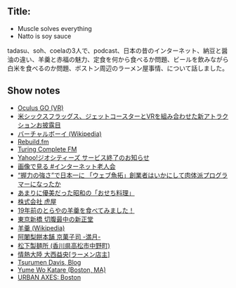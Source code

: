 ## Title: 
- Muscle solves everything
- Natto is soy sauce

tadasu、soh、coelaの3人で、podcast、日本の昔のインターネット、納豆と醤油の違い、羊羹と赤福の魅力、定食を何から食べるか問題、ビールを飲みながら白米を食べるのか問題、ボストン周辺のラーメン屋事情、について話しました。

## Show notes
- [Oculus GO (VR)](https://www.oculus.com/go/)
- [米シックスフラッグス、ジェットコースターとVRを組み合わせた新アトラクションお披露目](http://ar-bito.com/2017/04/06/%E7%B1%B3%E3%82%B7%E3%83%83%E3%82%AF%E3%82%B9%E3%83%95%E3%83%A9%E3%83%83%E3%82%B0%E3%82%B9%E3%80%81%E3%82%B8%E3%82%A7%E3%83%83%E3%83%88%E3%82%B3%E3%83%BC%E3%82%B9%E3%82%BF%E3%83%BC%E3%81%A8vr%E3%82%92/)
- [バーチャルボーイ (Wikipedia)](https://ja.wikipedia.org/wiki/%E3%83%90%E3%83%BC%E3%83%81%E3%83%A3%E3%83%AB%E3%83%9C%E3%83%BC%E3%82%A4)
- [Rebuild.fm](http://rebuild.fm)
- [Turing Complete FM](https://turingcomplete.fm/)
- [Yahoo!ジオシティーズ サービス終了のお知らせ](https://info-geocities.yahoo.co.jp/close/index.html)
- [画像で見る #インターネット老人会](https://togetter.com/li/840220)
- [“握力の強さ”で日本一に 「ウェブ魚拓」創業者はいかにして肉体派プログラマーになったか](https://orcarl.com/gyotaku2/)
- [あまりに優美だった昭和の「おせち料理」](https://myjitsu.jp/archives/39953)
- [株式会社 虎屋](https://www.toraya-group.co.jp/)
- [19年前のとらやの羊羹を食べてみました！](https://blog-mareeba.com/2018/04/21/yo-kan/)
- [東京新橋 切腹最中の新正堂](http://www.shinshodoh.co.jp/)
- [羊羹 (Wikipedia)](https://ja.wikipedia.org/wiki/%E7%BE%8A%E7%BE%B9)
- [阿闍梨餅本舗 京菓子司 -満月-](http://www.ajyarimochi.com/)
- [松下製麺所 (香川県高松市中野町)](https://tabelog.com/kagawa/A3703/A370302/37000128/)
- [情熱大陸 大西益央[ラーメン店主]](https://www.mbs.jp/jounetsu/2019/02_24.shtml)
- [Tsurumen Davis, Blog](https://snk-u.tumblr.com/post/183155751311/tsurumen-davis)
- [Yume Wo Katare (Boston, MA)](https://www.yumewokatare.com/)
- [URBAN AXES: Boston](https://urbanaxes.com/boston/)
